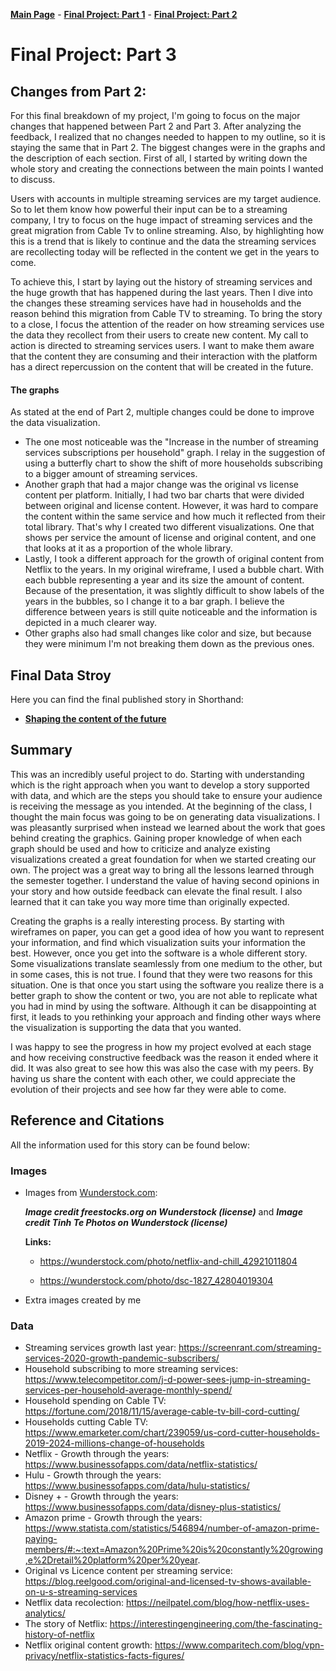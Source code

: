[**Main Page**](https://sandrac1996.github.io/Cota_Portfolio/) - [**Final Project: Part 1**](https://sandrac1996.github.io/Cota_Portfolio/FP1.html) - [**Final Project: Part 2**](https://sandrac1996.github.io/Cota_Portfolio/FP2.html)

# Final Project: **Part 3**

## Changes from Part 2:
For this final breakdown of my project, I'm going to focus on the major changes that happened between Part 2 and Part 3. After analyzing the feedback, I realized that no changes needed to happen to my outline, so it is staying the same that in Part 2. The biggest changes were in the graphs and the description of each section. First of all, I started by writing down the whole story and creating the connections between the main points I wanted to discuss.

Users with accounts in multiple streaming services are my target audience. So to let them know how powerful their input can be to a streaming company, I try to focus on the huge impact of streaming services and the great migration from Cable Tv to online streaming. Also, by highlighting how this is a trend that is likely to continue and the data the streaming services are recollecting today will be reflected in the content we get in the years to come.

To achieve this, I start by laying out the history of streaming services and the huge growth that has happened during the last years. Then I dive into the changes these streaming services have had in households and the reason behind this migration from Cable TV to streaming. To bring the story to a close, I focus the attention of the reader on how streaming services use the data they recollect from their users to create new content. My call to action is directed to streaming services users. I want to make them aware that the content they are consuming and their interaction with the platform has a direct repercussion on the content that will be created in the future. 

#### The graphs
As stated at the end of Part 2, multiple changes could be done to improve the data visualization. 
- The one most noticeable was the "Increase in the number of streaming services subscriptions per household" graph. I relay in the suggestion of using a butterfly chart to show the shift of more households subscribing to a bigger amount of streaming services. 
- Another graph that had a major change was the original vs license content per platform. Initially, I had two bar charts that were divided between original and license content. However, it was hard to compare the content within the same service and how much it reflected from their total library. That's why I created two different visualizations. One that shows per service the amount of license and original content, and one that looks at it as a proportion of the whole library. 
- Lastly, I took a different approach for the growth of original content from Netflix to the years. In my original wireframe, I used a bubble chart. With each bubble representing a year and its size the amount of content. Because of the presentation, it was slightly difficult to show labels of the years in the bubbles, so I change it to a bar graph. I believe the difference between years is still quite noticeable and the information is depicted in a much clearer way.
- Other graphs also had small changes like color and size, but because they were minimum I'm not breaking them down as the previous ones. 

## Final Data Stroy
Here you can find the final published story in Shorthand: 
      
   - [**Shaping the content of the future**](https://carnegiemellon.shorthandstories.com/shaping-the-content--of-the-future/index.html)

## Summary
This was an incredibly useful project to do. Starting with understanding which is the right approach when you want to develop a story supported with data, and which are the steps you should take to ensure your audience is receiving the message as you intended. At the beginning of the class, I thought the main focus was going to be on generating data visualizations. I was pleasantly surprised when instead we learned about the work that goes behind creating the graphics. Gaining proper knowledge of when each graph should be used and how to criticize and analyze existing visualizations created a great foundation for when we started creating our own. The project was a great way to bring all the lessons learned through the semester together. I understand the value of having second opinions in your story and how outside feedback can elevate the final result. I also learned that it can take you way more time than originally expected. 

Creating the graphs is a really interesting process. By starting with wireframes on paper, you can get a good idea of how you want to represent your information, and find which visualization suits your information the best. However, once you get into the software is a whole different story. Some visualizations translate seamlessly from one medium to the other, but in some cases, this is not true. I found that they were two reasons for this situation. One is that once you start using the software you realize there is a better graph to show the content or two, you are not able to replicate what you had in mind by using the software. Although it can be disappointing at first, it leads to you rethinking your approach and finding other ways where the visualization is supporting the data that you wanted. 

I was happy to see the progress in how my project evolved at each stage and how receiving constructive feedback was the reason it ended where it did. It was also great to see how this was also the case with my peers. By having us share the content with each other, we could appreciate the evolution of their projects and see how far they were able to come.


## Reference and Citations
All the information used for this story can be found below:

### Images
     
   - Images from [Wunderstock.com](https://wunderstock.com/):
         
        **_Image credit freestocks.org on Wunderstock (license)_** and **_Image credit Tinh Te Photos on Wunderstock (license)_**
        
        **Links:** 
        
        - https://wunderstock.com/photo/netflix-and-chill_42921011804
                  
        - https://wunderstock.com/photo/dsc-1827_42804019304
        
   - Extra images created by me
            
### Data

   - Streaming services growth last year: https://screenrant.com/streaming-services-2020-growth-pandemic-subscribers/
   - Household subscribing to more streaming services: https://www.telecompetitor.com/j-d-power-sees-jump-in-streaming-services-per-household-average-monthly-spend/
   - Household spending on Cable TV: https://fortune.com/2018/11/15/average-cable-tv-bill-cord-cutting/
   - Households cutting Cable TV: https://www.emarketer.com/chart/239059/us-cord-cutter-households-2019-2024-millions-change-of-households
   - Netflix - Growth through the years: https://www.businessofapps.com/data/netflix-statistics/
   - Hulu - Growth through the years: https://www.businessofapps.com/data/hulu-statistics/
   - Disney + - Growth through the years: https://www.businessofapps.com/data/disney-plus-statistics/
   - Amazon prime - Growth through the years: https://www.statista.com/statistics/546894/number-of-amazon-prime-paying-members/#:~:text=Amazon%20Prime%20is%20constantly%20growing,e%2Dretail%20platform%20per%20year.
   - Original vs Licence content per streaming service: https://blog.reelgood.com/original-and-licensed-tv-shows-available-on-u-s-streaming-services
   - Netflix data recolection: https://neilpatel.com/blog/how-netflix-uses-analytics/ 
   - The story of Netflix: https://interestingengineering.com/the-fascinating-history-of-netflix
   - Netflix original content growth: https://www.comparitech.com/blog/vpn-privacy/netflix-statistics-facts-figures/
          
